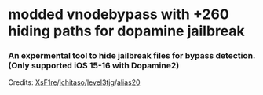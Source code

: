 modded vnodebypass with +260 hiding paths for dopamine jailbreak
=====================

### An expermental tool to hide jailbreak files for bypass detection. (Only supported iOS 15-16 with Dopamine2)

Credits: [XsF1re](https://github.com/XsF1re)/[ichitaso](https://github.com/ichitaso)/[level3tjg](https://github.com/level3tjg)/[alias20](https://gitlab.com/alias20)


